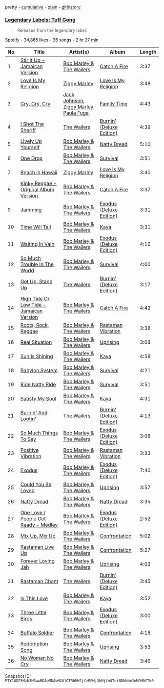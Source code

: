 pretty - [cumulative](/playlists/cumulative/37i9dQZF1DX38neNCcDGwC.md) - [plain](/playlists/plain/37i9dQZF1DX38neNCcDGwC) - [githistory](https://github.githistory.xyz/mackorone/spotify-playlist-archive/blob/main/playlists/plain/37i9dQZF1DX38neNCcDGwC)

### [Legendary Labels: Tuff Gong](https://open.spotify.com/playlist/37i9dQZF1DX38neNCcDGwC)

> Releases from the legendary label.

[Spotify](https://open.spotify.com/user/spotify) - 34,865 likes - 36 songs - 2 hr 27 min

| No. | Title | Artist(s) | Album | Length |
|---|---|---|---|---|
| 1 | [Stir It Up \- Jamaican Version](https://open.spotify.com/track/1XjUvJv6w3aTu8o6XszTHS) | [Bob Marley & The Wailers](https://open.spotify.com/artist/2QsynagSdAqZj3U9HgDzjD) | [Catch A Fire](https://open.spotify.com/album/39kLAVdcgW7jbMcTEaY2qy) | 3:37 |
| 2 | [Love Is My Religion](https://open.spotify.com/track/231GdLYqcsvrqRhTjnFdvO) | [Ziggy Marley](https://open.spotify.com/artist/0o0rlxlC3ApLWsxFkUjMXc) | [Love Is My Religion](https://open.spotify.com/album/1k9s8OWPk1TabF8sNlcGiL) | 3:48 |
| 3 | [Cry, Cry, Cry](https://open.spotify.com/track/2M7OCTV6KNgATk1T4e0HBj) | [Jack Johnson](https://open.spotify.com/artist/3GBPw9NK25X1Wt2OUvOwY3), [Ziggy Marley](https://open.spotify.com/artist/0o0rlxlC3ApLWsxFkUjMXc), [Paula Fuga](https://open.spotify.com/artist/6ja6QKojqolpOJpChYXHTf) | [Family Time](https://open.spotify.com/album/4q9TZS99i6mrHsKwaWS6O0) | 4:43 |
| 4 | [I Shot The Sheriff](https://open.spotify.com/track/5uBKhKWTJ4E47rcLQqu3YH) | [The Wailers](https://open.spotify.com/artist/6uSKeCyQEhvPC2NODgiqFE) | [Burnin' \(Deluxe Edition\)](https://open.spotify.com/album/5EZMcYc3xK0rlru83kHpUe) | 4:39 |
| 5 | [Lively Up Yourself](https://open.spotify.com/track/2Xr3NXOz1qg5Jddkm8k4fr) | [Bob Marley & The Wailers](https://open.spotify.com/artist/2QsynagSdAqZj3U9HgDzjD) | [Natty Dread](https://open.spotify.com/album/1d8lF3nZpEIFeEbWmAt9Ey) | 5:10 |
| 6 | [One Drop](https://open.spotify.com/track/3Ui4BMHapr00Iul1kB7lHC) | [Bob Marley & The Wailers](https://open.spotify.com/artist/2QsynagSdAqZj3U9HgDzjD) | [Survival](https://open.spotify.com/album/09Df7mUZBQwbDYgvE0t30r) | 3:51 |
| 7 | [Beach in Hawaii](https://open.spotify.com/track/0NNPjgyOFXiyeFClWfaKNj) | [Ziggy Marley](https://open.spotify.com/artist/0o0rlxlC3ApLWsxFkUjMXc) | [Love Is My Religion](https://open.spotify.com/album/1k9s8OWPk1TabF8sNlcGiL) | 3:40 |
| 8 | [Kinky Reggae \- Original Album Version](https://open.spotify.com/track/7rzl3uAXLQMWznyVUaoeer) | [Bob Marley & The Wailers](https://open.spotify.com/artist/2QsynagSdAqZj3U9HgDzjD) | [Catch A Fire](https://open.spotify.com/album/39kLAVdcgW7jbMcTEaY2qy) | 3:37 |
| 9 | [Jamming](https://open.spotify.com/track/4zn0kScuV9Oj28d4g9CQQs) | [Bob Marley & The Wailers](https://open.spotify.com/artist/2QsynagSdAqZj3U9HgDzjD) | [Exodus \(Deluxe Edition\)](https://open.spotify.com/album/1vHvJVBK0WnpbYFw4f4UTD) | 3:31 |
| 10 | [Time Will Tell](https://open.spotify.com/track/4a3OY0g56nps09RkcHWDu3) | [Bob Marley & The Wailers](https://open.spotify.com/artist/2QsynagSdAqZj3U9HgDzjD) | [Kaya](https://open.spotify.com/album/13dXX35pYjr8FqRla40K2a) | 3:31 |
| 11 | [Waiting In Vain](https://open.spotify.com/track/4Gq2ydMKhDZmctzkmk2bYo) | [Bob Marley & The Wailers](https://open.spotify.com/artist/2QsynagSdAqZj3U9HgDzjD) | [Exodus \(Deluxe Edition\)](https://open.spotify.com/album/1vHvJVBK0WnpbYFw4f4UTD) | 4:16 |
| 12 | [So Much Trouble In The World](https://open.spotify.com/track/209SbubR5uKaVzj5SeN42w) | [Bob Marley & The Wailers](https://open.spotify.com/artist/2QsynagSdAqZj3U9HgDzjD) | [Survival](https://open.spotify.com/album/09Df7mUZBQwbDYgvE0t30r) | 4:00 |
| 13 | [Get Up, Stand Up](https://open.spotify.com/track/25ugoarRZ6IaZegrjNxGOx) | [The Wailers](https://open.spotify.com/artist/6uSKeCyQEhvPC2NODgiqFE) | [Burnin' \(Deluxe Edition\)](https://open.spotify.com/album/5EZMcYc3xK0rlru83kHpUe) | 3:17 |
| 14 | [High Tide Or Low Tide \- Jamaican Version](https://open.spotify.com/track/2P7dqEsGAvdVBCWeycm0vI) | [Bob Marley & The Wailers](https://open.spotify.com/artist/2QsynagSdAqZj3U9HgDzjD) | [Catch A Fire](https://open.spotify.com/album/39kLAVdcgW7jbMcTEaY2qy) | 4:42 |
| 15 | [Roots, Rock, Reggae](https://open.spotify.com/track/1ATZfYmZOcm24vl5oQtPdC) | [Bob Marley & The Wailers](https://open.spotify.com/artist/2QsynagSdAqZj3U9HgDzjD) | [Rastaman Vibration](https://open.spotify.com/album/6Gdf5vvFmoEwcsEV61tXiT) | 3:38 |
| 16 | [Real Situation](https://open.spotify.com/track/6d4B82vt7pjdzumBmV6HiZ) | [Bob Marley & The Wailers](https://open.spotify.com/artist/2QsynagSdAqZj3U9HgDzjD) | [Uprising](https://open.spotify.com/album/321q9p7PELvzcFAWxml7VX) | 3:08 |
| 17 | [Sun Is Shining](https://open.spotify.com/track/2pZJhvpin385eqAFRp3ASJ) | [Bob Marley & The Wailers](https://open.spotify.com/artist/2QsynagSdAqZj3U9HgDzjD) | [Kaya](https://open.spotify.com/album/13dXX35pYjr8FqRla40K2a) | 4:58 |
| 18 | [Babylon System](https://open.spotify.com/track/6xbtDXk8utIS8rOWD0X9XA) | [Bob Marley & The Wailers](https://open.spotify.com/artist/2QsynagSdAqZj3U9HgDzjD) | [Survival](https://open.spotify.com/album/09Df7mUZBQwbDYgvE0t30r) | 4:21 |
| 19 | [Ride Natty Ride](https://open.spotify.com/track/5cTsXX5qwa6zmG80OCz4hR) | [Bob Marley & The Wailers](https://open.spotify.com/artist/2QsynagSdAqZj3U9HgDzjD) | [Survival](https://open.spotify.com/album/09Df7mUZBQwbDYgvE0t30r) | 3:51 |
| 20 | [Satisfy My Soul](https://open.spotify.com/track/5Uv1YNz6uBepPLDdoFANKQ) | [Bob Marley & The Wailers](https://open.spotify.com/artist/2QsynagSdAqZj3U9HgDzjD) | [Kaya](https://open.spotify.com/album/13dXX35pYjr8FqRla40K2a) | 4:31 |
| 21 | [Burnin' And Lootin'](https://open.spotify.com/track/34Jqj42hsT3O3N8yihE3B6) | [The Wailers](https://open.spotify.com/artist/6uSKeCyQEhvPC2NODgiqFE) | [Burnin' \(Deluxe Edition\)](https://open.spotify.com/album/5EZMcYc3xK0rlru83kHpUe) | 4:13 |
| 22 | [So Much Things To Say](https://open.spotify.com/track/4z62783TED1Rz0XOpBLOV7) | [Bob Marley & The Wailers](https://open.spotify.com/artist/2QsynagSdAqZj3U9HgDzjD) | [Exodus \(Deluxe Edition\)](https://open.spotify.com/album/1vHvJVBK0WnpbYFw4f4UTD) | 3:08 |
| 23 | [Positive Vibration](https://open.spotify.com/track/5722IiSQ4ZqzpwhwFeCz2u) | [Bob Marley & The Wailers](https://open.spotify.com/artist/2QsynagSdAqZj3U9HgDzjD) | [Rastaman Vibration](https://open.spotify.com/album/6Gdf5vvFmoEwcsEV61tXiT) | 3:33 |
| 24 | [Exodus](https://open.spotify.com/track/5nDPGDOqmAeSV4hXQsAU01) | [Bob Marley & The Wailers](https://open.spotify.com/artist/2QsynagSdAqZj3U9HgDzjD) | [Exodus \(Deluxe Edition\)](https://open.spotify.com/album/1vHvJVBK0WnpbYFw4f4UTD) | 7:40 |
| 25 | [Could You Be Loved](https://open.spotify.com/track/5O4erNlJ74PIF6kGol1ZrC) | [Bob Marley & The Wailers](https://open.spotify.com/artist/2QsynagSdAqZj3U9HgDzjD) | [Uprising](https://open.spotify.com/album/321q9p7PELvzcFAWxml7VX) | 3:57 |
| 26 | [Natty Dread](https://open.spotify.com/track/2fvi4GCSJn9XYdYrLGLX5f) | [Bob Marley & The Wailers](https://open.spotify.com/artist/2QsynagSdAqZj3U9HgDzjD) | [Natty Dread](https://open.spotify.com/album/1d8lF3nZpEIFeEbWmAt9Ey) | 3:35 |
| 27 | [One Love / People Get Ready \- Medley](https://open.spotify.com/track/2HcyIzVsX45jLIxK7SH2aI) | [Bob Marley & The Wailers](https://open.spotify.com/artist/2QsynagSdAqZj3U9HgDzjD) | [Exodus \(Deluxe Edition\)](https://open.spotify.com/album/1vHvJVBK0WnpbYFw4f4UTD) | 2:52 |
| 28 | [Mix Up, Mix Up](https://open.spotify.com/track/12zYQ3dOGdclP6Iy2a0bgy) | [Bob Marley & The Wailers](https://open.spotify.com/artist/2QsynagSdAqZj3U9HgDzjD) | [Confrontation](https://open.spotify.com/album/5Rg4ZSwf1LPCuAMr0msdun) | 5:02 |
| 29 | [Rastaman Live Up](https://open.spotify.com/track/2wFw6mZzzABL9gktquq7I5) | [Bob Marley & The Wailers](https://open.spotify.com/artist/2QsynagSdAqZj3U9HgDzjD) | [Confrontation](https://open.spotify.com/album/5Rg4ZSwf1LPCuAMr0msdun) | 5:27 |
| 30 | [Forever Loving Jah](https://open.spotify.com/track/1CAEHafiiJKjp6t9hfYX7f) | [Bob Marley & The Wailers](https://open.spotify.com/artist/2QsynagSdAqZj3U9HgDzjD) | [Uprising](https://open.spotify.com/album/321q9p7PELvzcFAWxml7VX) | 4:02 |
| 31 | [Rastaman Chant](https://open.spotify.com/track/1WujDB3odQoKJYJNvhgEGL) | [The Wailers](https://open.spotify.com/artist/6uSKeCyQEhvPC2NODgiqFE) | [Burnin' \(Deluxe Edition\)](https://open.spotify.com/album/5EZMcYc3xK0rlru83kHpUe) | 3:45 |
| 32 | [Is This Love](https://open.spotify.com/track/6JRLFiX9NJSoRRKxowlBYr) | [Bob Marley & The Wailers](https://open.spotify.com/artist/2QsynagSdAqZj3U9HgDzjD) | [Kaya](https://open.spotify.com/album/13dXX35pYjr8FqRla40K2a) | 3:52 |
| 33 | [Three Little Birds](https://open.spotify.com/track/6A9mKXlFRPMPem6ygQSt7z) | [Bob Marley & The Wailers](https://open.spotify.com/artist/2QsynagSdAqZj3U9HgDzjD) | [Exodus \(Deluxe Edition\)](https://open.spotify.com/album/1vHvJVBK0WnpbYFw4f4UTD) | 3:00 |
| 34 | [Buffalo Soldier](https://open.spotify.com/track/7BfW1eoDh27W69nxsmRicb) | [Bob Marley & The Wailers](https://open.spotify.com/artist/2QsynagSdAqZj3U9HgDzjD) | [Confrontation](https://open.spotify.com/album/5Rg4ZSwf1LPCuAMr0msdun) | 4:15 |
| 35 | [Redemption Song](https://open.spotify.com/track/26PwuMotZqcczKLHi4Htz3) | [Bob Marley & The Wailers](https://open.spotify.com/artist/2QsynagSdAqZj3U9HgDzjD) | [Uprising](https://open.spotify.com/album/321q9p7PELvzcFAWxml7VX) | 3:53 |
| 36 | [No Woman No Cry](https://open.spotify.com/track/3PQLYVskjUeRmRIfECsL0X) | [Bob Marley & The Wailers](https://open.spotify.com/artist/2QsynagSdAqZj3U9HgDzjD) | [Natty Dread](https://open.spotify.com/album/1d8lF3nZpEIFeEbWmAt9Ey) | 3:46 |

Snapshot ID: `MTY1ODE5Mzk3MSwwMDAwMDAwMGU1OTRhMWJjYzE0MjJkMjVmOTdiNDhhNmJmMDM0YTk0`
